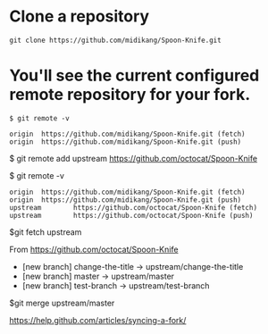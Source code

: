 # Clone a repository

	git clone https://github.com/midikang/Spoon-Knife.git


# You'll see the current configured remote repository for your fork.
	$ git remote -v
  
    origin  https://github.com/midikang/Spoon-Knife.git (fetch)
    origin  https://github.com/midikang/Spoon-Knife.git (push)


$ git remote add upstream https://github.com/octocat/Spoon-Knife
  
$ git remote -v
  
    origin  https://github.com/midikang/Spoon-Knife.git (fetch)
    origin  https://github.com/midikang/Spoon-Knife.git (push)
    upstream        https://github.com/octocat/Spoon-Knife (fetch)
    upstream        https://github.com/octocat/Spoon-Knife (push)
    
    
$git fetch upstream

  From https://github.com/octocat/Spoon-Knife
   * [new branch]      change-the-title -> upstream/change-the-title
   * [new branch]      master     -> upstream/master
   * [new branch]      test-branch -> upstream/test-branch

$git merge upstream/master

https://help.github.com/articles/syncing-a-fork/
